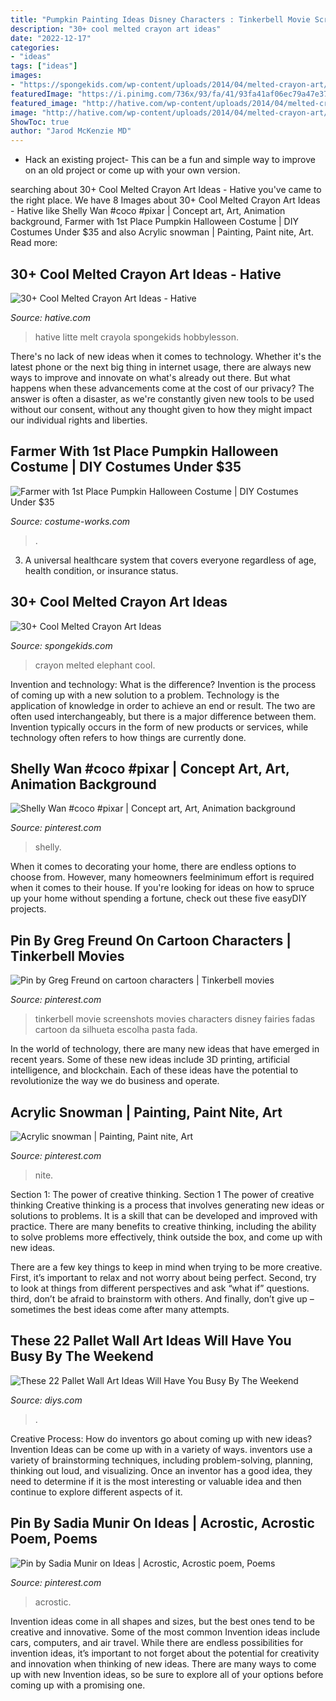 ```yaml
---
title: "Pumpkin Painting Ideas Disney Characters : Tinkerbell Movie Screenshots Movies Characters Disney Fairies Fadas Cartoon Da Silhueta Escolha Pasta Fada"
description: "30+ cool melted crayon art ideas"
date: "2022-12-17"
categories:
- "ideas"
tags: ["ideas"]
images:
- "https://spongekids.com/wp-content/uploads/2014/04/melted-crayon-art/21-melted-crayon-elephant.jpg"
featuredImage: "https://i.pinimg.com/736x/93/fa/41/93fa41af06ec79a47e37ca527d5902cf.jpg"
featured_image: "http://hative.com/wp-content/uploads/2014/04/melted-crayon-art/9-litte-mermaid.jpg"
image: "http://hative.com/wp-content/uploads/2014/04/melted-crayon-art/9-litte-mermaid.jpg"
ShowToc: true
author: "Jarod McKenzie MD"
---
```



- Hack an existing project- This can be a fun and simple way to improve on an old project or come up with your own version.

	

		
searching about 30+ Cool Melted Crayon Art Ideas - Hative you've came to the right place. We have 8 Images about 30+ Cool Melted Crayon Art Ideas - Hative like Shelly Wan #coco #pixar | Concept art, Art, Animation background, Farmer with 1st Place Pumpkin Halloween Costume | DIY Costumes Under $35 and also Acrylic snowman | Painting, Paint nite, Art. Read more:
		
    
## 30+ Cool Melted Crayon Art Ideas - Hative

<img loading=lazy src="http://hative.com/wp-content/uploads/2014/04/melted-crayon-art/9-litte-mermaid.jpg" onerror="this.onerror=null;this.src='https://tse2.mm.bing.net/th?id=OIP.1GLkSz3y7XvFCZBdqyUPrgHaHU&amp;pid=15.1';" alt="30+ Cool Melted Crayon Art Ideas - Hative">

_Source: hative.com_

>hative litte melt crayola spongekids hobbylesson. 

	

There's no lack of new ideas when it comes to technology. Whether it's the latest phone or the next big thing in internet usage, there are always new ways to improve and innovate on what's already out there. But what happens when these advancements come at the cost of our privacy? The answer is often a disaster, as we're constantly given new tools to be used without our consent, without any thought given to how they might impact our individual rights and liberties.

    
## Farmer With 1st Place Pumpkin Halloween Costume | DIY Costumes Under $35

<img loading=lazy src="https://photos.costume-works.com/full/farmer_with_1st_place_pumpkin.jpg" onerror="this.onerror=null;this.src='https://tse2.mm.bing.net/th?id=OIP.Cx45GtcrnUjpoG2HNXnA-wHaMr&amp;pid=15.1';" alt="Farmer with 1st Place Pumpkin Halloween Costume | DIY Costumes Under $35">

_Source: costume-works.com_

>. 

	

3. A universal healthcare system that covers everyone regardless of age, health condition, or insurance status.

    
## 30+ Cool Melted Crayon Art Ideas

<img loading=lazy src="https://spongekids.com/wp-content/uploads/2014/04/melted-crayon-art/21-melted-crayon-elephant.jpg" onerror="this.onerror=null;this.src='https://tse4.mm.bing.net/th?id=OIP.rmCI2l8XCxUpGLYhAp3JCAHaJ4&amp;pid=15.1';" alt="30+ Cool Melted Crayon Art Ideas">

_Source: spongekids.com_

>crayon melted elephant cool. 

	

Invention and technology: What is the difference?
Invention is the process of coming up with a new solution to a problem. Technology is the application of knowledge in order to achieve an end or result. The two are often used interchangeably, but there is a major difference between them. Invention typically occurs in the form of new products or services, while technology often refers to how things are currently done.

    
## Shelly Wan #coco #pixar | Concept Art, Art, Animation Background

<img loading=lazy src="https://i.pinimg.com/736x/e7/16/18/e7161841ee3cda22ed0baf833c9afb4f.jpg" onerror="this.onerror=null;this.src='https://tse3.mm.bing.net/th?id=OIP.zIanS19IY3DB8Vq3ZRGEkgHaDK&amp;pid=15.1';" alt="Shelly Wan #coco #pixar | Concept art, Art, Animation background">

_Source: pinterest.com_

>shelly. 

	

When it comes to decorating your home, there are endless options to choose from. However, many homeowners feelminimum effort is required when it comes to their house. If you're looking for ideas on how to spruce up your home without spending a fortune, check out these five easyDIY projects.

    
## Pin By Greg Freund On Cartoon Characters | Tinkerbell Movies

<img loading=lazy src="https://i.pinimg.com/736x/ba/60/03/ba6003deadbba2dbda03cbd8bfe2c021.jpg" onerror="this.onerror=null;this.src='https://tse4.mm.bing.net/th?id=OIP.f7q1oIjzZWEmAUhNtmcYZQHaJ3&amp;pid=15.1';" alt="Pin by Greg Freund on cartoon characters | Tinkerbell movies">

_Source: pinterest.com_

>tinkerbell movie screenshots movies characters disney fairies fadas cartoon da silhueta escolha pasta fada. 

	

In the world of technology, there are many new ideas that have emerged in recent years. Some of these new ideas include 3D printing, artificial intelligence, and blockchain. Each of these ideas have the potential to revolutionize the way we do business and operate.

    
## Acrylic Snowman | Painting, Paint Nite, Art

<img loading=lazy src="https://i.pinimg.com/736x/93/fa/41/93fa41af06ec79a47e37ca527d5902cf.jpg" onerror="this.onerror=null;this.src='https://tse3.mm.bing.net/th?id=OIP.X3-E4YwRVz-gvIhwARcjaAHaJ3&amp;pid=15.1';" alt="Acrylic snowman | Painting, Paint nite, Art">

_Source: pinterest.com_

>nite. 

	

Section 1: The power of creative thinking.
Section 1 The power of creative thinking
Creative thinking is a process that involves generating new ideas or solutions to problems. It is a skill that can be developed and improved with practice. There are many benefits to creative thinking, including the ability to solve problems more effectively, think outside the box, and come up with new ideas.

There are a few key things to keep in mind when trying to be more creative. First, it’s important to relax and not worry about being perfect. Second, try to look at things from different perspectives and ask “what if” questions. third, don’t be afraid to brainstorm with others. And finally, don’t give up – sometimes the best ideas come after many attempts.

    
## These 22 Pallet Wall Art Ideas Will Have You Busy By The Weekend

<img loading=lazy src="https://cdn.diys.com/wp-content/uploads/2017/01/diy-pumpkin-pallet-wat-art.jpg" onerror="this.onerror=null;this.src='https://tse1.mm.bing.net/th?id=OIP.OcveDi9kBCopvgnymCGGPQHaJ3&amp;pid=15.1';" alt="These 22 Pallet Wall Art Ideas Will Have You Busy By The Weekend">

_Source: diys.com_

>. 

	

Creative Process: How do inventors go about coming up with new ideas?
Invention Ideas can be come up with in a variety of ways. inventors use a variety of brainstorming techniques, including problem-solving, planning, thinking out loud, and visualizing. Once an inventor has a good idea, they need to determine if it is the most interesting or valuable idea and then continue to explore different aspects of it.

    
## Pin By Sadia Munir On Ideas | Acrostic, Acrostic Poem, Poems

<img loading=lazy src="https://i.pinimg.com/736x/2e/59/57/2e595715357ea189fe803427a1064e0c.jpg" onerror="this.onerror=null;this.src='https://tse1.mm.bing.net/th?id=OIP.PA_HHuyxWH8xz3SEihNvIAHaKa&amp;pid=15.1';" alt="Pin by Sadia Munir on Ideas | Acrostic, Acrostic poem, Poems">

_Source: pinterest.com_

>acrostic. 

	

Invention ideas come in all shapes and sizes, but the best ones tend to be creative and innovative. Some of the most common Invention ideas include cars, computers, and air travel. While there are endless possibilities for invention ideas, it’s important to not forget about the potential for creativity and innovation when thinking of new ideas. There are many ways to come up with new Invention ideas, so be sure to explore all of your options before coming up with a promising one.

